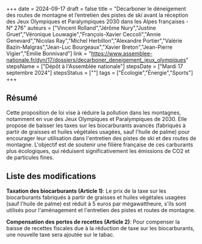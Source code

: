 +++
date = 2024-09-17
draft = false
title = "Décarboner le déneigement des routes de montagne et l’entretien des pistes de ski avant la réception des Jeux Olympiques et Paralympiques 2030 dans les Alpes françaises - N° 276"
auteurs = ["Vincent Rolland","Jérôme Nury","Justine Gruet","Véronique Louwagie","François-Xavier Ceccoli","Annie Genevard","Nicolas Ray","Michel Herbillon","Alexandre Portier","Valérie Bazin-Malgras","Jean-Luc Bourgeaux","Xavier Breton","Jean-Pierre Vigier","Émilie Bonnivard"]
link = "https://www.assemblee-nationale.fr/dyn/17/dossiers/decarboner_deneigement_jeux_olympiques"
stepsName = ["Dépôt à l'Assemblée nationale"]
stepsDate = ["Mardi 17 septembre 2024"]
stepsStatus = [""]
tags = ["Écologie","Énergie","Sports"]
+++

## Résumé

Cette proposition de loi vise à réduire la pollution dans les montagnes, notamment en vue des Jeux Olympiques et Paralympiques de 2030. Elle propose de baisser les taxes sur les biocarburants avancés (fabriqués à partir de graisses et huiles végétales usagées, sauf l'huile de palme) pour encourager leur utilisation dans l'entretien des pistes de ski et des routes de montagne. L'objectif est de soutenir une filière française de ces carburants plus écologiques, qui réduisent significativement les émissions de CO2 et de particules fines.

## Liste des modifications

**Taxation des biocarburants (Article 1)**: Le prix de la taxe sur les biocarburants fabriqués à partir de graisses et huiles végétales usagées (sauf l'huile de palme) est réduit à 5 euros par mégawattheure, s'ils sont utilisés pour l'aménagement et l'entretien des pistes et routes de montagne.

**Compensation des pertes de recettes (Article 2)**: Pour compenser la baisse de recettes fiscales due à la réduction de taxe sur les biocarburants, une nouvelle taxe sera ajoutée sur le tabac.

